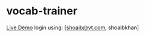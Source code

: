# vocab-trainer

[Live Demo](https://vocabtrainer.herokuapp.com/)
login using: [shoaib@vt.com, shoaibkhan]
